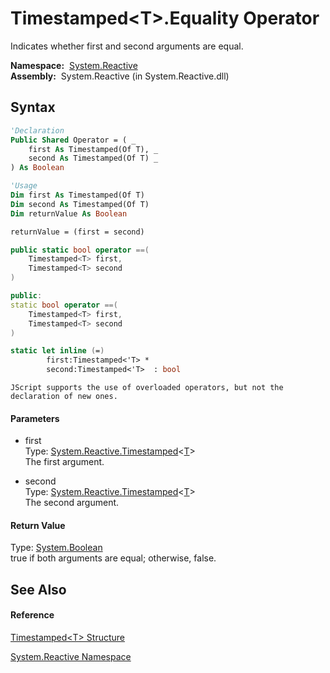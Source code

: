 # Timestamped\<T\>.Equality Operator

Indicates whether first and second arguments are equal.

**Namespace:**  [System.Reactive](System.Reactive\System.Reactive.md)  
**Assembly:**  System.Reactive (in System.Reactive.dll)

## Syntax

```vb
'Declaration
Public Shared Operator = ( _
    first As Timestamped(Of T), _
    second As Timestamped(Of T) _
) As Boolean
```

```vb
'Usage
Dim first As Timestamped(Of T)
Dim second As Timestamped(Of T)
Dim returnValue As Boolean

returnValue = (first = second)
```

```csharp
public static bool operator ==(
    Timestamped<T> first,
    Timestamped<T> second
)
```

```c++
public:
static bool operator ==(
    Timestamped<T> first, 
    Timestamped<T> second
)
```

```fsharp
static let inline (=)
        first:Timestamped<'T> * 
        second:Timestamped<'T>  : bool
```

```jscript
JScript supports the use of overloaded operators, but not the declaration of new ones.
```

#### Parameters

- first  
  Type: [System.Reactive.Timestamped](Timestamped\Timestamped(T).md)\<[T](Timestamped\Timestamped(T).md)\>  
  The first argument.

- second  
  Type: [System.Reactive.Timestamped](Timestamped\Timestamped(T).md)\<[T](Timestamped\Timestamped(T).md)\>  
  The second argument.

#### Return Value

Type: [System.Boolean](https://msdn.microsoft.com/en-us/library/a28wyd50)  
true if both arguments are equal; otherwise, false.

## See Also

#### Reference

[Timestamped\<T\> Structure](Timestamped\Timestamped(T).md)

[System.Reactive Namespace](System.Reactive\System.Reactive.md)






